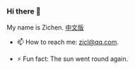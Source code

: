 <!--
 is a ✨ _special_ ✨ repository because its `README.md` (this file) appears on your GitHub profile.
Here are some ideas to get you started:
- 🔭 I’m currently working on ...
- 🌱 I’m currently learning ...
- 👯 I’m looking to collaborate on ...
- 🤔 I’m looking for help with ...
- 💬 Ask me about ...
- 📫 How to reach me: ...
- 😄 Pronouns: ...
- ⚡ Fun fact: ...
-->
### Hi there 👋
My name is Zichen.
[中文版](https://github.com/zicl1/zicl1/blob/main/README_zh-CN.md)
<!--- 🔭 I’m currently working on .Net Core.
- 🌱 I’m currently learning .Net Core.
- 👯 I’m looking to collaborate on .Net Core.
- 🤔 I’m looking for help with .Net Core.
- 💬 Ask me about How to use winform.-->
- 📫 How to reach me: zicl@qq.com.
<!--- 😄 Pronouns: Little turtleLittle Turtle.-->
- ⚡ Fun fact: The sun went round again.

<!--
[![Top Langs](https://github-readme-stats.vercel.app/api/top-langs/?username=zicl1)](https://github.com/zicl1)
[![zicl1's GitHub stats](https://github-readme-stats.vercel.app/api?username=zicl1&show_icons=true)](https://github.com/zicl1)
-->
<!-- 
  ![zicl1's wakatime stats](https://github-readme-stats.vercel.app/api/wakatime?username=zicl1)
  <a href="https://github.com/zicl1/git">
    <img align="center" src="https://github-readme-stats.vercel.app/api/pin/?username=zicl1&repo=git" />
  </a>
  <a href="https://github.com/JavaWeb-Basics">
    <img align="center" src="https://github-readme-stats.vercel.app/api/pin/?username=zicl1&repo=JavaWeb-Basics" />
  </a> 
-->
<!--
Other：
  - Powered by [github-readme-stats](https://github.com/anuraghazra/github-readme-stats)
-->

